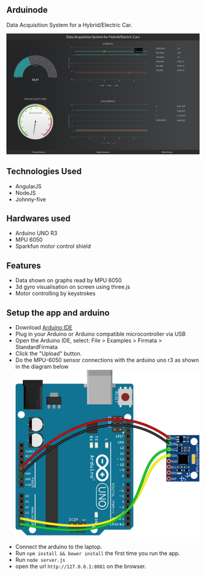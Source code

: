 Arduinode
---------

Data Acquisition System for a Hybrid/Electric Car.

![screen](docs-media/arduinode.png)

Technologies Used
-----------------
* AngularJS
* NodeJS
* Johnny-five

Hardwares used
--------------
* Arduino UNO R3
* MPU 6050
* Sparkfun motor control shield

Features
--------

* Data shown on graphs read by MPU 6050
* 3d gyro visualisation on screen using three.js
* Motor controlling by keystrokes

Setup the app and arduino
-------------------------
* Download [Arduino IDE](http://www.arduino.cc/en/main/software)
* Plug in your Arduino or Arduino compatible microcontroller via USB
* Open the Arduino IDE, select: File > Examples > Firmata > StandardFirmata
* Click the "Upload" button.
* Do the MPU-6050 sensor connections with the arduino uno r3 as shown in the diagram below
  ![img](docs-media/mpu.png)
* Connect the arduino to the laptop.
* Run ```npm install && bower install``` the first time you run the app.
* Run ```node server.js```
* open the url ```http://127.0.0.1:8081``` on the browser.




